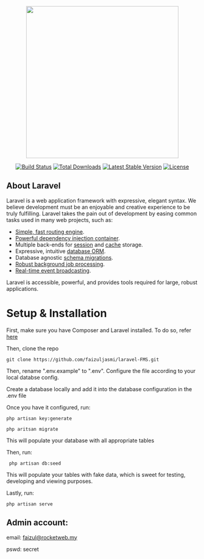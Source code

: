 <p align="center"><img src="https://res.cloudinary.com/dtfbvvkyp/image/upload/v1566331377/laravel-logolockup-cmyk-red.svg" width="400"></p>

<p align="center">
<a href="https://travis-ci.org/laravel/framework"><img src="https://travis-ci.org/laravel/framework.svg" alt="Build Status"></a>
<a href="https://packagist.org/packages/laravel/framework"><img src="https://poser.pugx.org/laravel/framework/d/total.svg" alt="Total Downloads"></a>
<a href="https://packagist.org/packages/laravel/framework"><img src="https://poser.pugx.org/laravel/framework/v/stable.svg" alt="Latest Stable Version"></a>
<a href="https://packagist.org/packages/laravel/framework"><img src="https://poser.pugx.org/laravel/framework/license.svg" alt="License"></a>
</p>

## About Laravel

Laravel is a web application framework with expressive, elegant syntax. We believe development must be an enjoyable and creative experience to be truly fulfilling. Laravel takes the pain out of development by easing common tasks used in many web projects, such as:

- [Simple, fast routing engine](https://laravel.com/docs/routing).
- [Powerful dependency injection container](https://laravel.com/docs/container).
- Multiple back-ends for [session](https://laravel.com/docs/session) and [cache](https://laravel.com/docs/cache) storage.
- Expressive, intuitive [database ORM](https://laravel.com/docs/eloquent).
- Database agnostic [schema migrations](https://laravel.com/docs/migrations).
- [Robust background job processing](https://laravel.com/docs/queues).
- [Real-time event broadcasting](https://laravel.com/docs/broadcasting).

Laravel is accessible, powerful, and provides tools required for large, robust applications.

# Setup & Installation

First, make sure you have Composer and Laravel installed. To do so, refer [here](https://laravel.com/docs/5.8/installation#installation)

Then, clone the repo

`git clone https://github.com/faizuljasmi/laravel-FMS.git`

Then, rename ".env.example" to ".env". Configure the file according to your local databse config.

Create a database locally and add it into the database configuration in the .env file </br>

Once you have it configured, run:

`php artisan key:generate`

`php aritsan migrate`

This will populate your database with all appropriate tables

Then, run:

` php artisan db:seed`

This will populate your tables with fake data, which is sweet for testing, developing and viewing purposes.

Lastly, run:

 `php artisan serve`
 
 ## Admin account:
 
 email: faizul@rocketweb.my
 
 pswd: secret
